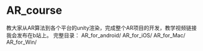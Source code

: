 # AR_course
教大家从AR算法到各个平台的unity渲染，完成整个AR项目的开发，教学视频链接我会发布在b站上。
完整目录：
AR_for_android/
AR_for_iOS/
AR_for_Mac/
AR_for_Win/
